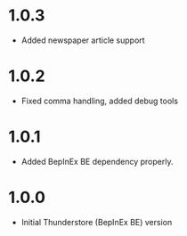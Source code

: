 # 1.0.3

* Added newspaper article support

# 1.0.2

* Fixed comma handling, added debug tools

# 1.0.1

* Added BepInEx BE dependency properly.

# 1.0.0

* Initial Thunderstore (BepInEx BE) version